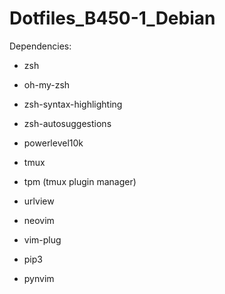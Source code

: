# Dotfiles_B450-1_Debian

Dependencies:

* zsh

* oh-my-zsh

* zsh-syntax-highlighting

* zsh-autosuggestions

* powerlevel10k

* tmux

* tpm (tmux plugin manager)

* urlview

* neovim

* vim-plug

* pip3

* pynvim